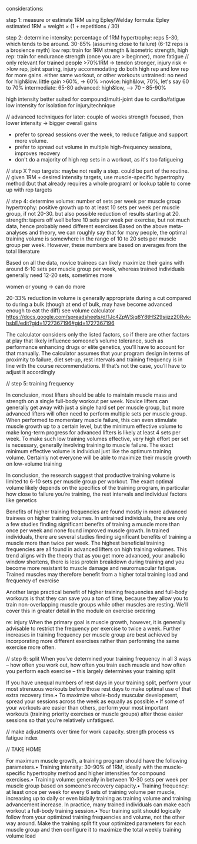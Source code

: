 considerations:

step 1: measure or estimate 1RM using Epley/Welday formula: Epley estimated 1RM = weight × (1 + repetitions / 30)

step 2: determine intensity: percentage of 1RM
    hypertrophy: reps 5-30, which tends to be around. 30-85% (assuming close to failure) (6-12 reps is a brosience myth)
    low rep: train for 1RM strength & isometric strength, high rep: train for endurance strength (once you are > beginner), more fatigue // only relevant for trained people
    >70%1RM -> tendon stronger, injury risk <->low rep, joint sparing, injury accommodating
    do both high rep and low rep for more gains. either same workout, or other workouts
    untrained: no need for high&low. little gain >60%, -> 60%
    >novice: high&low, 70%, let's say 60 to 70%
    intermediate: 65-80
    advanced: high&low, --> 70 - 85-90% 
    
high intensity better suited for compound/multi-joint due to cardio/fatigue
low intensity for isolation for injury/technique

// advanced techniques for later: couple of weeks strength focused, then lower intensity -> bigger overall gains

* prefer to spread sessions over the week, to reduce fatigue and support more volume.
* prefer to spread out volume in multiple high-frequency sessions, improves recovery
* don't do a majority of high rep sets in a workout, as it's too fatigueing

// step X ? rep targets: maybe not really a step. could be part of the routine.
// given 1RM + desired intensity targets, use muscle-specific hypertrophy method (but that already requires a whole program) or lookup table to come up with rep targets

// step 4: determine volume: number of sets per week per muscle group
hypertrophy: positive growth up to at least 10 sets per week per muscle group, if not 20-30. but also possible reduction of results starting at 20.
strength: tapers off well before 10 sets per week per exercise, but not much data, hence probably need different exercises
Based on the above meta-analyses and theory, we can roughly say that for many people, the optimal training volume is somewhere in the range of 10 to 20 sets per muscle group per week. However, these numbers are based on averages from the total literature

Based on all the data, novice trainees can likely maximize their gains with around 6-10 sets per muscle group per week, whereas trained individuals generally need 12-20 sets, sometimes more

women or young -> can do more

20-33% reduction in volume is generally appropriate during a cut compared to during a bulk (though at end of bulk, may have become advanced enough to eat the diff)
see volume calculator https://docs.google.com/spreadsheets/d/1Jc4ZpWSjq8Y8tHS29sijzz20Rvk-hsbE/edit?gid=1727367196#gid=1727367196

The calculator considers only the listed factors, so if there are other factors at play that likely influence someone’s volume tolerance, such as performance enhancing drugs or elite genetics, you’ll have to account for that manually. The calculator assumes that your program design in terms of proximity to failure, diet set-up, rest intervals and training frequency is in line with the course recommendations. If that’s not the case, you’ll have to adjust it accordingly

// step 5: training frequency

In conclusion, most lifters should be able to maintain muscle mass and strength on a single full-body workout per week. Novice lifters can generally get away with just a single hard set per muscle group, but more advanced lifters will often need to perform multiple sets per muscle group. When performed to momentary muscle failure, this can even stimulate muscle growth up to a certain level, but the minimum effective volume to make long-term progress for advanced lifters is likely at least 4 sets per week. To make such low training volumes effective, very high effort per set is necessary, generally involving training to muscle failure. The exact minimum effective volume is individual just like the optimum training volume. Certainly not everyone will be able to maximize their muscle growth on low-volume training

In conclusion, the research suggest that productive training volume is limited to 6-10 sets per muscle group per workout. The exact optimal volume likely depends on the specifics of the training program, in particular how close to failure you’re training, the rest intervals and individual factors like genetics

Benefits of higher training frequencies are found mostly in more advanced trainees on higher training volumes. In untrained individuals, there are only a few studies finding significant benefits of training a muscle more than once per week and none found improved muscle growth. In trained individuals, there are several studies finding significant benefits of training a muscle more than twice per week. The highest beneficial training frequencies are all found in advanced lifters on high training volumes. This trend aligns with the theory that as you get more advanced, your anabolic window shortens, there is less protein breakdown during training and you become more resistant to muscle damage and neuromuscular fatigue. Trained muscles may therefore benefit from a higher total training load and frequency of exercise

Another large practical benefit of higher training frequencies and full-body workouts is that they can save you a ton of time, because they allow you to train non-overlapping muscle groups while other muscles are resting. We’ll cover this in greater detail in the module on exercise ordering

re: injury
When the primary goal is muscle growth, however, it is generally advisable to restrict the frequency per exercise to twice a week. Further increases in training frequency per muscle group are best achieved by incorporating more different exercises rather than performing the same exercise more often.

// step 6: split
When you’ve determined your training frequency in all 3 ways – how often you work out,
how often you train each muscle and how often you perform each exercise – this largely
determines your training split

If you have unequal numbers of rest days in your training split, perform your most strenuous workouts before those rest days to make optimal use of that extra recovery time.• To maximize whole-body muscular development, spread your sessions across the week as equally as possible.• If some of your workouts are easier than others, perform your most important workouts (training priority exercises or muscle groups) after those easier sessions so that you’re relatively unfatigued.

// make adjustments over time for work capacity. strength process vs fatigue index

// TAKE HOME

For maximum muscle growth, a training program should have the following parameters.• Training intensity: 30-90% of 1RM, ideally with the muscle-specific hypertrophy method and higher intensities for compound exercises.• Training volume: generally in between 10-30 sets per week per muscle group based on someone’s recovery capacity.• Training frequency: at least once per week for every 6 sets of training volume per muscle, increasing up to daily or even bidaily training as training volume and training advancement increase. In practice, many trained individuals can make each workout a full-body training session.• Your training split should logically follow from your optimized training frequencies and volume, not the other way around. Make the training split fit your optimized parameters for each muscle group and then configure it to maximize the total weekly training volume load